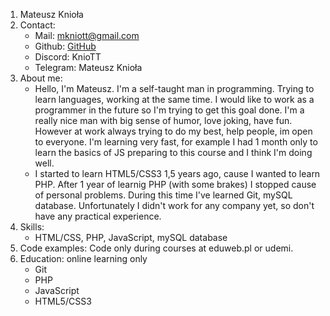 1. Mateusz Knioła
2. Contact:
   *	Mail: mkniott@gmail.com
   *	Github: [GitHub](github.com/kniott)
   *	Discord: KnioTT
   *	Telegram: Mateusz Knioła
3. About me:
   * Hello, I'm Mateusz. I'm a self-taught man in programming. Trying to learn languages, working at the same time.
     I would like to work as a programmer in the future so I'm trying to get this goal done.
     I'm a really nice man with big sense of humor, love joking, have fun. However at work always trying to do my best, help people, im open to everyone. I'm learning very fast, for example I had 1 month only to learn the basics of JS preparing to this course and I think I'm doing well.
   * I started to learn HTML5/CSS3 1,5 years ago, cause I wanted to learn PHP. After 1 year of learnig PHP (with some
     brakes) I stopped cause of personal problems. During this time I've learned Git, mySQL database. Unfortunately I didn't work for any company yet, so don't have any practical experience.
4. Skills:
   * HTML/CSS, PHP, JavaScript, mySQL database
5. Code examples: Code only during courses at eduweb.pl or udemi.
6. Education: online learning only
   * Git
   * PHP
   * JavaScript
   * HTML5/CSS3

